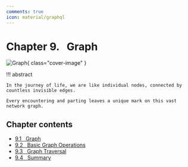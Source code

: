 ```yaml
---
comments: true
icon: material/graphql
---
```


# Chapter 9. &nbsp; Graph

![Graph](../assets/covers/chapter_graph.jpg){ class="cover-image" }

!!! abstract

    In the journey of life, we are like individual nodes, connected by countless invisible edges.
    
    Every encountering and parting leaves a unique mark on this vast network graph.

## Chapter contents

- [9.1 &nbsp; Graph](graph.md)
- [9.2 &nbsp; Basic Graph Operations](graph_operations.md)
- [9.3 &nbsp; Graph Traversal](graph_traversal.md)
- [9.4 &nbsp; Summary](summary.md)
